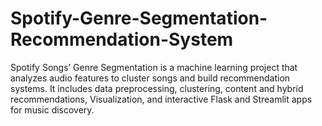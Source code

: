 # Spotify-Genre-Segmentation-Recommendation-System
Spotify Songs’ Genre Segmentation is a machine learning project that analyzes audio features to cluster songs and build recommendation systems. It includes data preprocessing, clustering, content and hybrid recommendations, Visualization, and interactive Flask and Streamlit apps for music discovery.
